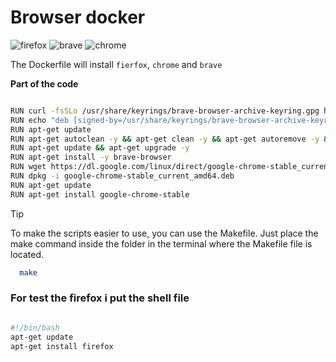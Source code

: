 # Browser docker

![firefox](https://img.shields.io/badge/Firefox_Browser-FF7139?style=for-the-badge&logo=Firefox-Browser&logoColor=white)
![brave](https://img.shields.io/badge/Brave-FF1B2D?style=for-the-badge&logo=Brave&logoColor=white)
![chrome](https://img.shields.io/badge/Google_chrome-4285F4?style=for-the-badge&logo=Google-chrome&logoColor=white)

The Dockerfile will install `fierfox`, `chrome` and `brave`

**Part of the code**

```sh

RUN curl -fsSLo /usr/share/keyrings/brave-browser-archive-keyring.gpg https://brave-browser-apt-release.s3.brave.com/brave-browser-archive-keyring.gpg
RUN echo "deb [signed-by=/usr/share/keyrings/brave-browser-archive-keyring.gpg] https://brave-browser-apt-release.s3.brave.com/ stable main"|tee /etc/apt/sources.list.d/brave-browser-release.list
RUN apt-get update
RUN apt-get autoclean -y && apt-get clean -y && apt-get autoremove -y && apt-get update --fix-missing -y && apt-get upgrade --fix-missing -y
RUN apt-get update && apt-get upgrade -y
RUN apt-get install -y brave-browser
RUN wget https://dl.google.com/linux/direct/google-chrome-stable_current_amd64.deb
RUN dpkg -i google-chrome-stable_current_amd64.deb
RUN apt-get update
RUN apt-get install google-chrome-stable

```

>[!TIP]
>To make the scripts easier to use, you can use the Makefile. Just place the make command inside the folder in the terminal where the Makefile file is located.

```sh
  make
```

### For test the firefox i put the shell file

```sh

#!/bin/bash
apt-get update
apt-get install firefox

```
